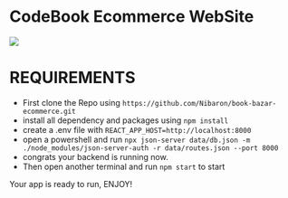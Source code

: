 # CodeBook Ecommerce WebSite
<image src="./homepage.png">


# REQUIREMENTS
* First clone the Repo using `https://github.com/Nibaron/book-bazar-ecommerce.git`
*  install all dependency and packages using `npm install`
* create a .env file with `REACT_APP_HOST=http://localhost:8000`
* open a powershell and run `npx json-server data/db.json -m ./node_modules/json-server-auth -r data/routes.json --port 8000` 
* congrats your backend is running now.
* Then open another terminal and run `npm start` to start 

Your app is ready to run, ENJOY!